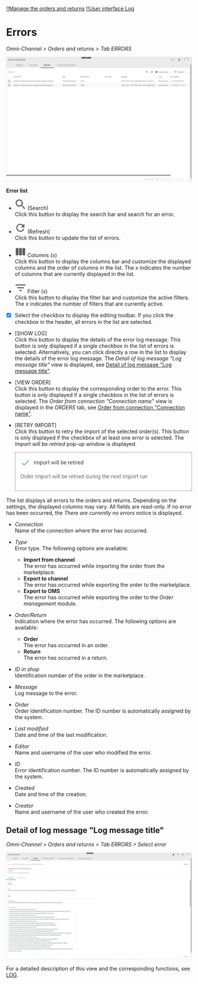 [!!Manage the orders and returns](../Operation/04_ManageOrdersReturns.md)
[!!User interface Log](./06a_Log.md)

# Errors

*Omni-Channel > Orders and returns > Tab ERRORS*

![Orders](../../Assets/Screenshots/Channels/OrdersReturns/Errors/Errors.png "[Orders]")

[comment]: <> (Shopware6 in Screenshot. Geht so in Ordnung?)

**Error list**	

- ![Search](../../Assets/Icons/Search.png "[Search]") (Search)   
    Click this button to display the search bar and search for an error.

- ![Refresh](../../Assets/Icons/Refresh01.png "[Refresh]") (Refresh)   
    Click this button to update the list of errors.

- ![Columns](../../Assets/Icons/Columns.png "[Columns]") Columns (x)   
    Click this button to display the columns bar and customize the displayed columns and the order of columns in the list. The *x* indicates the number of columns that are currently displayed in the list.

- ![Filter](../../Assets/Icons/Filter.png "[Filter]") Filter (x)   
    Click this button to display the filter bar and customize the active filters. The *x* indicates the number of filters that are currently active.

- [x]     
    Select the checkbox to display the editing toolbar. If you click the checkbox in the header, all errors in the list are selected.

- [SHOW LOG]  
    Click this button to display the details of the error log message. This button is only displayed if a single checkbox in the list of errors is selected. Alternatively, you can click directly a row in the list to display the details of the error log message. The *Detail of log message "Log message title"* view is displayed, see [Detail of log message "Log message title"](#detail-of-log-message-log-message-title).

- [VIEW ORDER]  
    Click this button to display the corresponding order to the error. This button is only displayed if a single checkbox in the list of errors is selected. The *Order from connection "Connection name"* view is displayed in the *ORDERS* tab, see [Order from connection "Connection name"](./05a_Orders.md#order-from-connection-connection-name).

- [RETRY IMPORT]  
    Click this button to retry the import of the selected order(s). This button is only displayed if the checkbox of at least one error is selected. The *Import will be retried* pop-up window is displayed.

    ![Import will be retried](../../Assets/Screenshots/Channels/OrdersReturns/Orders/ImportRetried.png "[Import will be retried]")

[comment]: <> (prüfen, ob das pop-up window auch hier angezeigt wird. -> keine Testdaten)


The list displays all errors to the orders and returns. Depending on the settings, the displayed columns may vary. All fields are read-only. If no error has been occurred, the *There are currently no errors* notice is displayed.

- *Connection*  
    Name of the connection where the error has occurred.

- *Type*  
    Error type. The following options are available:   
    - **Import from channel**  
        The error has occurred while importing the order from the marketplace.   
    - **Export to channel**  
        The error has occurred while exporting the order to the marketplace.  
    - **Export to OMS**  
        The error has occurred while exporting the order to the *Order management* module.

- *Order/Return*  
    Indication where the error has occurred. The following options are available:
    - **Order**   
        The error has occurred in an order.
    - **Return**  
        The error has occurred in a return.

- *ID in shop*  
    Identification number of the order in the marketplace. 

- *Message*  
    Log message to the error.  

- *Order*  
    Order identification number. The ID number is automatically assigned by the system.

- *Last modified*  
    Date and time of the last modification.

- *Editor*  
    Name and username of the user who modified the error.  

- *ID*  
    Error identification number. The ID number is automatically assigned by the system.

- *Created*  
    Date and time of the creation.

- *Creator*  
    Name and username of the user who created the error.


## Detail of log message "Log message title"

*Omni-Channel > Orders and returns > Tab ERRORS > Select error*

![Detail of log message](../../Assets/Screenshots/Channels/OrdersReturns/Errors/DetailLogMessageAttributes.png "[Detail of log message]")

For a detailed description of this view and the corresponding functions, see [LOG](./06a_Log.md#detail-of-log-message-log-message-title).